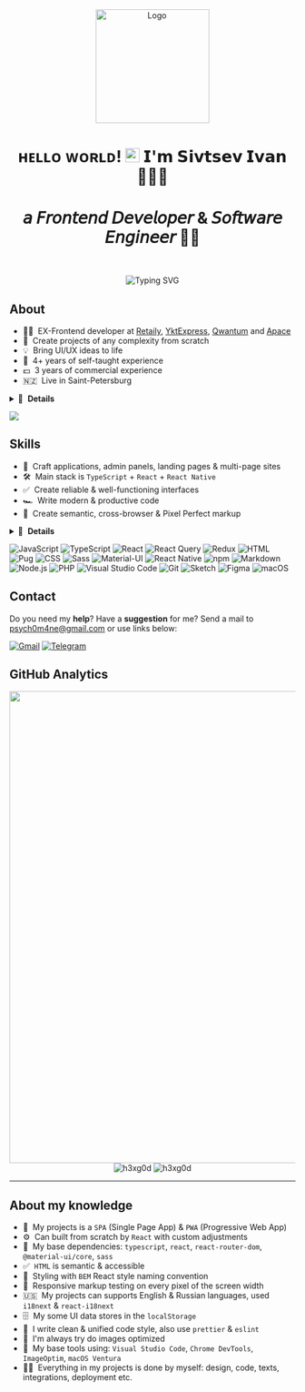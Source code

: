 <div align="center">
  <a href="https://react.dev/" rel="noopener" target="_blank">
    <img width="200" src="https://global-uploads.webflow.com/618fa90c201104b94458e1fb/6299f18349b8304b2427860a_FP0RnJQZi0ZELYsIYPD8LGQ32iywLflse728ZTmTapBqwFUao__86XpjAZGKUbHUIDQjXZ4OrPuBr1zgf0wk_Kef539Ki1GFWnT9K3qCnz0T5z0IYtp4rX-ZxBu7A09Gwg2-gLu9EcXJF6YzSQ.gif" alt="Logo" />
  </a>
</div>

<h1 align="center">ʜᴇʟʟᴏ ᴡᴏʀʟᴅ! <img src="https://media.giphy.com/media/hvRJCLFzcasrR4ia7z/giphy.gif" width="25px"> 𝗜'𝗺 𝗦𝗶𝘃𝘁𝘀𝗲𝘃 𝗜𝘃𝗮𝗻 🙋🏻‍♂️</h1>

<h1 align="center">𝘢 𝘍𝘳𝘰𝘯𝘵𝘦𝘯𝘥 𝘋𝘦𝘷𝘦𝘭𝘰𝘱𝘦𝘳 & 𝘚𝘰𝘧𝘵𝘸𝘢𝘳𝘦 𝘌𝘯𝘨𝘪𝘯𝘦𝘦𝘳 👨‍💻</h1>

&nbsp;
<p align="center"><img src="https://readme-typing-svg.herokuapp.com?font=Fira+Code&size=28&pause=1000&width=435&lines=Welcome+to+my+GitHub+page!" alt="Typing SVG" /></p>

## About

- 👨‍🏫 &nbsp;EX-Frontend developer at [Retaily](https://retaily.online/), [YktExpress](https://yktexpress.ru/), [Qwantum](https://qwantum.agency/) and [Apace](https://apps.apple.com/ru/app/games-outfits-youps/id1544801102)
- 🚀 &nbsp;Create projects of any complexity from scratch
- 💡 &nbsp;Bring UI/UX ideas to life
- 💼 &nbsp;4+ years of self-taught experience
- 💵 &nbsp;3 years of commercial experience
- 🇳🇿 &nbsp;Live in Saint-Petersburg

<details>
  <summary>🔽 &nbsp;<strong>Details</strong></summary>

- 👔 &nbsp;Organized & standalone
- 🤓 &nbsp;Love to code
- 🌱 &nbsp;Constantly learning
- 📐 &nbsp;Prone to perfectionism
- 🏃‍♂️ &nbsp;Sports lover
- ⛰ &nbsp;Traveler
- ☕️ &nbsp;Tea lover

</details>

[![](https://img.shields.io/badge/-@H3XG0D-%23181717?style=flat-square&logo=github)](https://github.com/h3xg0d)

## Skills

- 👾 &nbsp;Craft applications, admin panels, landing pages & multi-page sites
- 🛠 &nbsp;Main stack is `TypeScript` + `React` + `React Native`
- ✅ &nbsp;Create reliable & well-functioning interfaces
- 🏎 &nbsp;Write modern & productive code
- 🎨 &nbsp;Create semantic, cross-browser & Pixel Perfect markup

<details>
  <summary>🔽 &nbsp;<strong>Details</strong></summary>

- 🧠 &nbsp;Choose a simple way to solve the problem
- 🧩 &nbsp;Use a lot of patterns & techniques
- 🧱 &nbsp;Build a modular & optimal project architecture
- 🔧 &nbsp;Use modern frameworks, libraries, and tools
- 📱 &nbsp;Implement responsive interface & animations
- 🧹 &nbsp;Follow a consistent code style
- 🔬 &nbsp;Refactor, optimize & test
- 📒 &nbsp;Plan, decompose & document
- 🐣 &nbsp;Make code reviews & teach

</details>

![JavaScript](https://img.shields.io/badge/-JavaScript-282828?logo=javascript&logoColor=f7df1e)
![TypeScript](https://img.shields.io/badge/-TypeScript-282828?logo=typescript&logoColor=3178c6)
![React](https://img.shields.io/badge/-React-282828?logo=react&logoColor=61dafb)
![React Query](https://img.shields.io/badge/-React_Query-282828?logo=reactquery&logoColor=ff4154)
![Redux](https://img.shields.io/badge/-Redux-282828?logo=redux&logoColor=764abc)
![HTML](https://img.shields.io/badge/-HTML-282828?logo=html5&logoColor=e34f26)
![Pug](https://img.shields.io/badge/-Pug-282828?logo=pug&logoColor=a86454)
![CSS](https://img.shields.io/badge/-CSS-282828?logo=css3&logoColor=1572b6)
![Sass](https://img.shields.io/badge/-Sass-282828?logo=sass&logoColor=cc6699)
![Material-UI](https://img.shields.io/badge/-Material_UI-282828?logo=MUI&logoColor=0081cb)
![React Native](https://img.shields.io/badge/-React_Native-282828?logo=react&logoColor=61dafb)
![npm](https://img.shields.io/badge/-npm-282828?logo=npm&logoColor=cc0100)
![Markdown](https://img.shields.io/badge/-Markdown-282828?logo=markdown&logoColor=white)
![Node.js](https://img.shields.io/badge/-Node.js-282828?logo=node.js&logoColor=339933)
![PHP](https://img.shields.io/badge/-PHP-282828?logo=php&logoColor=777bb4)
![Visual Studio Code](https://img.shields.io/badge/-Visual_Studio_Code-282828?logo=visual-studio-code&logoColor=007acc)
![Git](https://img.shields.io/badge/-Git-282828?logo=git&logoColor=f05032)
![Sketch](https://img.shields.io/badge/-Sketch-282828?logo=sketch&logoColor=f7b500)
![Figma](https://img.shields.io/badge/-Figma-282828?logo=figma&logoColor=f24e1e)
![macOS](https://img.shields.io/badge/-macOS-282828?logo=macos&logoColor=white)

## Contact

Do you need my **help**? Have a **suggestion** for me? Send a mail to psych0m4ne@gmail.com or use links below:

[<img src="https://img.shields.io/badge/-Gmail-ea4335?logo=gmail&logoColor=white" alt="Gmail" />](mailto:psych0m4net@gmail.com)
[<img src="https://img.shields.io/badge/-Telegram-26a5e4?logo=telegram&logoColor=white" alt="Telegram" />](https://t.me/PSYCH0M4NE)

## GitHub Analytics

<div align="center">

<img width="830" src="https://github-readme-activity-graph.vercel.app/graph?username=h3xg0d&bg_color=21232a&color=a8eeff&line=61dafb&point=f0fcff&area=true&hide_border=false" />

<img src="https://github-readme-stats.vercel.app/api/top-langs?username=h3xg0d&layout=compact&include_all_commits=true&count_private=true&show_icons=true&line_height=20&title_color=7A7ADB&icon_color=2234AE&text_color=D3D3D3&bg_color=0,000000,130F40" alt="h3xg0d" />

<img src="https://github-readme-stats.vercel.app/api?username=h3xg0d&show_icons=true&line_height=20&title_color=7A7ADB&icon_color=2234AE&text_color=D3D3D3&bg_color=0,000000,130F40&include_all_commits=true&count_private=true" alt="h3xg0d" />

</div>

---

## About my knowledge

- 🚀 &nbsp;My projects is a `SPA` (Single Page App) & `PWA` (Progressive Web App)
- ⚙️ &nbsp;Can built from scratch by `React` with custom adjustments
- 🔧 &nbsp;My base dependencies: `typescript`, `react`, `react-router-dom`, `@material-ui/core`, `sass`
- ✅ &nbsp;`HTML` is semantic & accessible
- 🎨 &nbsp;Styling with `BEM` React style naming convention
- 📱 &nbsp;Responsive markup testing on every pixel of the screen width
- 🇺🇸 &nbsp;My projects can supports English & Russian languages, used `i18next` & `react-i18next`
- 🗄 &nbsp;My some UI data stores in the `localStorage`
- 🧹 &nbsp;I write clean & unified code style, also use `prettier` & `eslint`
- 🌄 &nbsp;I'm always try do images optimized 
- 🔨 &nbsp;My base tools using: `Visual Studio Code`, `Chrome DevTools`, `ImageOptim`, `macOS Ventura`
- 💪🏻 &nbsp;Everything in my projects is done by myself: design, code, texts, integrations, deployment etc.

[vk]: https://vk.com/zachem_tebe_moy_id_chel
